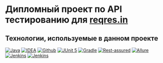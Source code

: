 # Дипломный проект по API тестированию для [reqres.in](https://reqres.in/)

## Технологии, используемые в данном проекте

[![Java](https://github.com/SvetlanaVaskevich/qa_guru_diplom_api/raw/main/images/logos/Java.svg)](https://www.java.com/) [![IDEA](https://github.com/SvetlanaVaskevich/qa_guru_diplom_api/raw/main/images/logos/Intelij_IDEA.svg)](https://www.jetbrains.com/idea/) [![Github](https://github.com/SvetlanaVaskevich/qa_guru_diplom_api/raw/main/images/logos/Github.svg)](https://github.com/) [![JUnit 5](https://github.com/SvetlanaVaskevich/qa_guru_diplom_api/raw/main/images/logos/JUnit5.svg)](https://junit.org/junit5/) [![Gradle](https://github.com/SvetlanaVaskevich/qa_guru_diplom_api/raw/main/images/logos/Gradle.svg)](https://gradle.org/) [![Rest-assured](https://github.com/SvetlanaVaskevich/qa_guru_diplom_api/raw/main/images/logos/Rest-Assured.svg)](https://rest-assured.io/) [![Allure](https://github.com/SvetlanaVaskevich/qa_guru_diplom_api/raw/main/images/logos/Allure_Report.svg)](https://github.com/allure-framework/allure2) [![Jenkins](https://github.com/SvetlanaVaskevich/qa_guru_diplom_api/raw/main/images/logos/Jenkins.svg)](https://www.jenkins.io/) [![Jenkins](https://github.com/SvetlanaVaskevich/qa_guru_diplom_api/raw/main/images/logos/Allure_EE.svg)](https://www.jenkins.io/)
